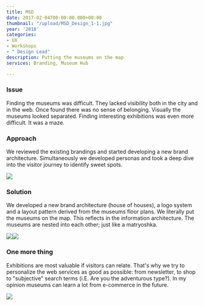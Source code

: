 ```yaml
---
title: MSD
date: 2017-02-04T00:00:00.000+00:00
thumbnail: "/upload/MSD_Design_1-1.jpg"
year: '2018'
categories:
- UX
- Workshops
- " Design Lead"
description: Putting the museums on the map
services: Branding, Museum Hub

---
```

### Issue

<p class ="lead">Finding the museums was difficult. They lacked visibility both in the city and in the web. Once found there was no sense of belonging. Visually the museums looked separated. Finding interesting exhibitions was even more difficult. It was a maze.</p>

### Approach

We reviewed the existing brandings and started developing a new brand architecture. Simultaneously we developed personas and took a deep dive into the visitor journey to identify sweet spots.

![](/upload/MSD_Design_2-1.jpg)

### Solution

We developed a new brand architecture (house of houses), a logo system and a layout pattern derived from the museums floor plans. We literally put the museums on the map. This reflects in the information architecture. The museums are nested into each other; just like a matryoshka.

![](/upload/MSD_Design_3-1.jpg)![](/upload/MSD_Design_4.jpg)

### One more thing

Exhibitions are most valuable if visitors can relate. That's why we try to personalize the web services as good as possible: from newsletter, to shop to "subjective" search terms (i.E. Are you the adventurous type?). In my opinion museums can learn a lot from e-commerce in the future.

![](/upload/MSD_Design_1-1.jpg)